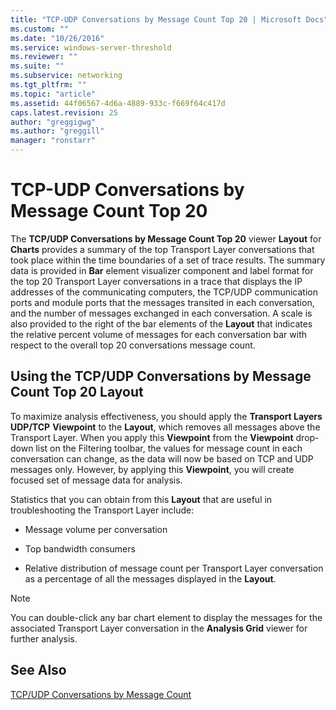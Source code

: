 ```yaml
---
title: "TCP-UDP Conversations by Message Count Top 20 | Microsoft Docs"
ms.custom: ""
ms.date: "10/26/2016"
ms.service: windows-server-threshold
ms.reviewer: ""
ms.suite: ""
ms.subservice: networking
ms.tgt_pltfrm: ""
ms.topic: "article"
ms.assetid: 44f06567-4d6a-4889-933c-f669f64c417d
caps.latest.revision: 25
author: "greggigwg"
ms.author: "greggill"
manager: "ronstarr"
---
```


# TCP-UDP Conversations by Message Count Top 20

The **TCP/UDP Conversations by Message Count Top 20** viewer **Layout** for **Charts** provides a summary of the top Transport Layer conversations that took place within the time boundaries of a set of trace results. The summary data is provided in **Bar** element visualizer component and label format for the top 20 Transport Layer conversations in a trace that displays the IP addresses of the communicating computers, the TCP/UDP communication ports and module ports that the messages transited in each conversation, and the number of messages exchanged in each conversation. A scale is also provided to the right of the bar elements of the **Layout** that indicates the relative percent volume of messages for each conversation bar with respect to the overall top 20 conversations message count.  
  
## Using the TCP/UDP Conversations by Message Count Top 20 Layout  

 To maximize analysis effectiveness, you should apply the **Transport Layers UDP/TCP** **Viewpoint** to the **Layout**, which removes all messages above the Transport Layer. When you apply this **Viewpoint** from the **Viewpoint** drop-down list on the Filtering toolbar, the values for message count in each conversation can change, as the data will now be based on TCP and UDP messages only. However, by applying this **Viewpoint**, you will create  focused set of message data for analysis.  
  
 Statistics that you can obtain from this **Layout** that are useful in troubleshooting the Transport Layer include:  
  
-   Message volume per conversation  
  
-   Top bandwidth consumers  
  
-   Relative distribution of message count per Transport Layer conversation as a percentage of all the messages displayed in the **Layout**.  
  
> [!NOTE]
>  You can double-click any bar chart element to display the messages for the associated Transport Layer conversation in the **Analysis Grid** viewer for further analysis.  
  
## See Also  

[TCP/UDP Conversations by Message Count](tcp-udp-conversations-by-message-count.md)